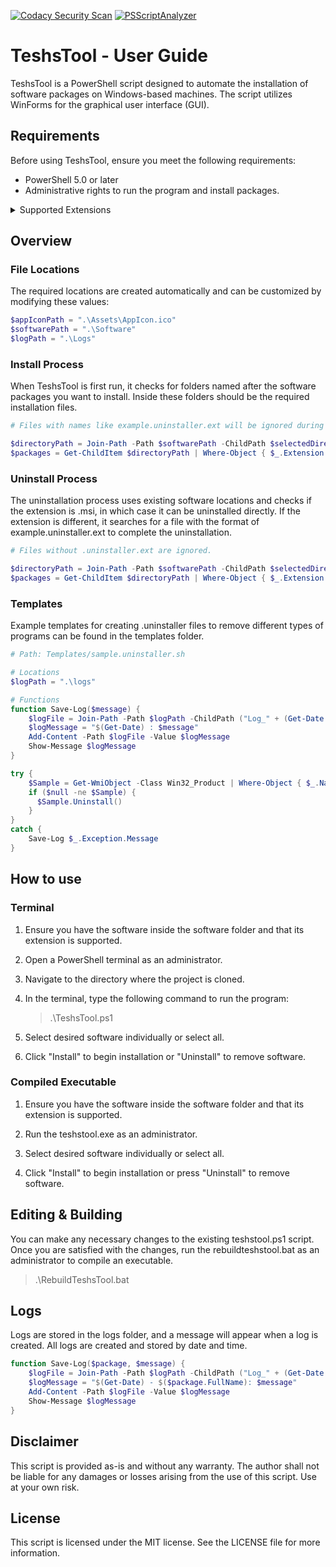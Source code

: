 [![Codacy Security Scan](https://github.com/teshst/TeshsTool/actions/workflows/codacy.yml/badge.svg?branch=main)](https://github.com/teshst/TeshsTool/actions/workflows/codacy.yml) [![PSScriptAnalyzer](https://github.com/teshst/TeshsTool/actions/workflows/powershell.yml/badge.svg?branch=main)](https://github.com/teshst/TeshsTool/actions/workflows/powershell.yml)
# TeshsTool - User Guide

TeshsTool is a PowerShell script designed to automate the installation of software packages on Windows-based machines. The script utilizes WinForms for the graphical user interface (GUI).

## Requirements

Before using TeshsTool, ensure you meet the following requirements:

- PowerShell 5.0 or later
- Administrative rights to run the program and install packages.

<details>
  <summary>Supported Extensions</summary>

  - .exe
  - .msi
  - .reg
  - .ps1
  - .vbs

</details>

## Overview

### File Locations
The required locations are created automatically and can be customized by modifying these values:

  ``` powershell
  $appIconPath = ".\Assets\AppIcon.ico"
  $softwarePath = ".\Software"
  $logPath = ".\Logs"
  ```

### Install Process
When TeshsTool is first run, it checks for folders named after the software packages you want to install. Inside these folders should be the required installation files.

  ```powershell
  # Files with names like example.uninstaller.ext will be ignored during installation.

  $directoryPath = Join-Path -Path $softwarePath -ChildPath $selectedDirectory.Name
  $packages = Get-ChildItem $directoryPath | Where-Object { $_.Extension -match "/*.(exe|msi|reg|ps1|vbs)$" -and $_.Name -notmatch '\.uninstaller\.\w+$' }
  ```

### Uninstall Process
The uninstallation process uses existing software locations and checks if the extension is .msi, in which case it can be uninstalled directly. If the extension is different, it searches for a file with the format of example.uninstaller.ext to complete the uninstallation.

  ```powershell
  # Files without .uninstaller.ext are ignored.

  $directoryPath = Join-Path -Path $softwarePath -ChildPath $selectedDirectory.Name
  $packages = Get-ChildItem $directoryPath | Where-Object { $_.Extension -match "/*.(msi)$" -or $_.Name -match '\.uninstaller\.\w+$' }
  ```

### Templates
Example templates for creating .uninstaller files to remove different types of programs can be found in the templates folder.


  ``` powershell
  # Path: Templates/sample.uninstaller.sh

  # Locations
  $logPath = ".\logs"

  # Functions
  function Save-Log($message) {
      $logFile = Join-Path -Path $logPath -ChildPath ("Log_" + (Get-Date -Format "yyyyMMdd_HHmmss") + ".txt")
      $logMessage = "$(Get-Date) : $message"
      Add-Content -Path $logFile -Value $logMessage
      Show-Message $logMessage
  }

  try {
      $Sample = Get-WmiObject -Class Win32_Product | Where-Object { $_.Name -eq "Sample" }
      if ($null -ne $Sample) {
        $Sample.Uninstall()
      }
  }
  catch {
      Save-Log $_.Exception.Message
  }

  ```

## How to use

### Terminal
1. Ensure you have the software inside the software folder and that its extension is supported.

2. Open a PowerShell terminal as an administrator.

3. Navigate to the directory where the project is cloned.

4. In the terminal, type the following command to run the program:

    >  .\TeshsTool.ps1

5. Select desired software individually or select all.

6. Click "Install" to begin installation or "Uninstall" to remove software.

### Compiled Executable
1. Ensure you have the software inside the software folder and that its extension is supported.

2. Run the teshstool.exe as an administrator.

3. Select desired software individually or select all.

4. Click "Install" to begin installation or press "Uninstall" to remove software.

## Editing & Building
You can make any necessary changes to the existing teshstool.ps1 script. Once you are satisfied with the changes, run the rebuildteshstool.bat as an administrator to compile an executable.

  > .\RebuildTeshsTool.bat


## Logs
Logs are stored in the logs folder, and a message will appear when a log is created. All logs are created and stored by date and time.

  ``` powershell
  function Save-Log($package, $message) {
      $logFile = Join-Path -Path $logPath -ChildPath ("Log_" + (Get-Date -Format "yyyyMMdd_HHmmss") + ".txt")
      $logMessage = "$(Get-Date) - $($package.FullName): $message"
      Add-Content -Path $logFile -Value $logMessage
      Show-Message $logMessage
  }
  ```

## Disclaimer
This script is provided as-is and without any warranty. The author shall not be liable for any damages or losses arising from the use of this script. Use at your own risk.

## License
This script is licensed under the MIT license. See the LICENSE file for more information.

